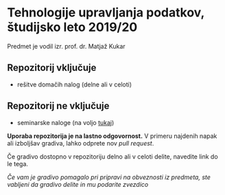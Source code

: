 # Tehnologije upravljanja podatkov, študijsko leto 2019/20

Predmet je vodil izr. prof. dr. Matjaž Kukar

## Repozitorij vključuje
* rešitve domačih nalog (delne ali v celoti)

## Repozitorij ne vključuje
* seminarske naloge (na voljo [tukaj](https://github.com/JakMar17/TUP-seminarska-naloga-2019-20/tree/master))

**Uporaba repozitorija je na lastno odgovornost.** V primeru najdenih napak ali izboljšav gradiva, lahko odprete nov *pull request*. 

Če gradivo dostopno v repozitoriju delno ali v celoti delite, navedite link do le tega.

*Če vam je gradivo pomagalo pri pripravi na obveznosti iz predmeta, ste vabljeni da gradivo delite in mu podarite zvezdico*